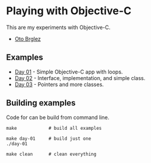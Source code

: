 # Playing with Objective-C

This are my experiments with Objective-C.

- [Oto Brglez](https://github.com/otobrglez)

## Examples

- [Day 01](src/01) - Simple Objective-C app with loops.
- [Day 02](src/02) - Interface, implementation, and simple class.
- [Day 03](src/03) - Pointers and more classes.

## Building examples

Code for can be build from command line.

```
make            # build all examples

make day-01     # build just one
./day-01

make clean      # clean everything
```


